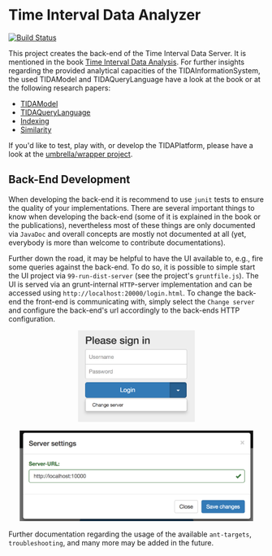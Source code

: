 # Time Interval Data Analyzer
[![Build Status](https://travis-ci.org/pmeisen/dis-timeintervaldataanalyzer.svg?branch=master)](https://travis-ci.org/pmeisen/dis-timeintervaldataanalyzer)

This project creates the back-end of the Time Interval Data Server. It is mentioned in the book [Time Interval Data Analysis](https://www.amazon.com/Analyzing-Time-Interval-Data-Introducing/dp/3658157275).
For further insights regarding the provided analytical capacities of the TIDAInformationSystem, the used TIDAModel and TIDAQueryLanguage have a look at the book or at the following research papers:

- [TIDAModel](https://www.researchgate.net/publication/266733554_Modeling_and_Processing_of_Time_Interval_Data_for_Data-Driven_Decision_Support)
- [TIDAQueryLanguage](https://www.researchgate.net/publication/275828232_TIDAQL_A_Query_Language_enabling_On-line_Analytical_Processing_of_Time_Interval_Data)
- [Indexing](https://www.researchgate.net/publication/274897254_Bitmap-Based_On-Line_Analytical_Processing_of_Time_Interval_Data)
- [Similarity](https://www.researchgate.net/publication/283712168_Similarity_Search_of_Bounded_TIDASETs_within_Large_Time_Interval_Databases)

If you'd like to test, play with, or develop the TIDAPlatform, please have a look at the [umbrella/wrapper project](https://github.com/pmeisen/dis-timeintervaldataanalyzer-assembly).
 
## Back-End Development

When developing the back-end it is recommend to use `junit` tests to ensure the quality of your implementations. There are several important things to know
when developing the back-end (some of it is explained in the book or the publications), nevertheless most of these things are only documented via `JavaDoc` and 
overall concepts are mostly not documented at all (yet, everybody is more than welcome to contribute documentations).

Further down the road, it may be helpful to have the UI available to, e.g., fire some queries against the back-end. To do so, it is possible to simple start the
UI project via `99-run-dist-server` (see the project's `gruntfile.js`). The UI is served via an grunt-internal `HTTP`-server implementation and can be accessed using
`http://localhost:20000/login.html`. To change the back-end the front-end is communicating with, simply select the `Change server` and configure the back-end's url
accordingly to the back-ends HTTP configuration.

<p align="center">
  <img src="https://raw.githubusercontent.com/pmeisen/dis-timeintervaldataanalyzer/master/docs/tida-change-server.png" alt="Change Server" width="230">
</p>

<p align="center">
  <img src="https://raw.githubusercontent.com/pmeisen/dis-timeintervaldataanalyzer/master/docs/tida-server-settings.png" alt="Server Settings" width="460">
</p>

Further documentation regarding the usage of the available `ant-targets`, `troubleshooting`, and many more may be added in the future.
